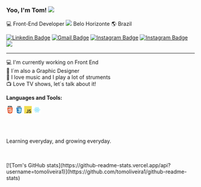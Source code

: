 <p align="center">
 <!-- <img width="100%" src="![image](https://user-images.githubusercontent.com/85240595/127880736-21efeb3f-84d4-41ff-8470-d45fd0fada17.png)" /> -->
</p>

### Yoo, I'm Tom! <img src="https://data.whicdn.com/images/242557345/original.gif" width="30px">

💻 Front-End Developer  <img src="https://image.flaticon.com/icons/svg/197/197386.svg" width="13"/> Belo Horizonte 🌎 Brazil


[![Linkedin Badge](https://img.shields.io/badge/-TomOliveira.facode-blue?style=flat-square&logo=Linkedin&logoColor=white&link=https://https://www.linkedin.com/in/werverton-oliveira-913967218/)](https://www.linkedin.com/in/werverton-oliveira-913967218/)
[![Gmail Badge](https://img.shields.io/badge/-Weverton.Oliveira-c14438?style=flat-square&logo=Gmail&logoColor=white&link=mailto:weverton.oliveira@facode.com.br)](mailto:weverton.oliveira@facode.com.br)
[![Instagram Badge](https://img.shields.io/badge/-tom.oliveira-blue?style=flat-square&logo=Instagram&logoColor=white&link=https://www.instagram.com/tomzinhu1)](https://www.instagram.com/tomzinhu1)
[![Instagram Badge](https://img.shields.io/badge/-tom.oliveira.design-blue?style=flat-square&logo=Instagram&logoColor=white&link=https://www.instagram.com/tomoliveiradesign)](https://www.instagram.com/tomoliveiradesign)
![](https://visitor-badge.glitch.me/badge?page_id=tomoliveira1.tomoliveira1)

---

💻 I'm currently working on Front End<br>
🎨 I´m also a Graphic Designer<br>
🎵 I love music and I play a lot of struments<br>
📺 Love TV shows, let´s talk about it!

**Languages and Tools:**  

<code><img height="20" src="https://raw.githubusercontent.com/github/explore/80688e429a7d4ef2fca1e82350fe8e3517d3494d/topics/html/html.png"></code>
<code><img height="20" src="https://raw.githubusercontent.com/github/explore/80688e429a7d4ef2fca1e82350fe8e3517d3494d/topics/css/css.png"></code>
<code><img height="20" src="https://raw.githubusercontent.com/github/explore/80688e429a7d4ef2fca1e82350fe8e3517d3494d/topics/javascript/javascript.png"></code>
<code><img height="20" src="https://raw.githubusercontent.com/github/explore/80688e429a7d4ef2fca1e82350fe8e3517d3494d/topics/react/react.png"></code>

<br/>


<br/>


Learning everyday, and growing everyday.

<br/>
<br/>
[![Tom's GitHub stats](https://github-readme-stats.vercel.app/api?username=tomoliveira1)](https://github.com/tomoliveira1/github-readme-stats)
<br/>
</samp>
